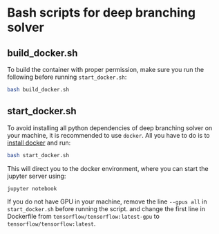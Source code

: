# Bash scripts for deep branching solver
## build_docker.sh
To build the container with proper permission,
make sure you run the following before running `start_docker.sh`:
```bash
bash build_docker.sh
```

## start_docker.sh
To avoid installing all python dependencies
of deep branching solver on your machine,
it is recommended to use `docker`.
All you have to do is to
[install docker](https://docs.docker.com/engine/installation/)
and run:
```bash
bash start_docker.sh
```
This will direct you to the docker environment,
where you can start the jupyter server using:
```bash
jupyter notebook
```
If you do not have GPU in your machine,
remove the line `--gpus all`
in `start_docker.sh` before running the script.
and change the first line in Dockerfile
from
`tensorflow/tensorflow:latest-gpu`
to
`tensorflow/tensorflow:latest`.
